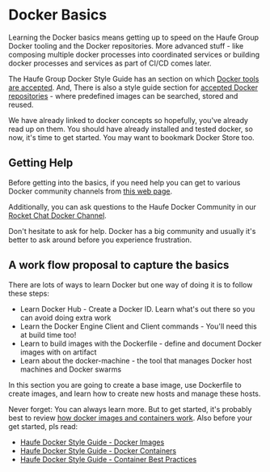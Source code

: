 # Docker Basics

Learning the Docker basics means getting up to speed on the Haufe Group Docker tooling and the Docker repositories. More advanced stuff - like composing multiple docker processes into coordinated services or building docker processes and services as part of CI/CD comes later.

The Haufe Group Docker Style Guide has an section on which [Docker tools are accepted](/HaufeDockerToolset.md). And, There is also a style guide section for [accepted Docker repositories](https://github.com/Haufe-Lexware/docker-style-guide/blob/master/Dockerfile.md#use-only-well-maintained-images-from-a-trusted-registry) - where predefined images can be searched, stored and reused.

We have already linked to docker concepts so hopefully, you've already read up on them. You should have already installed and tested docker, so now, it's time to get started. You may want to bookmark Docker Store too.

## Getting Help

Before getting into the basics, if you need help you can get to various Docker community channels from [this web page](https://docs.docker.com/opensource/get-help/).

Additionally, you can ask questions to the Haufe Docker Community in our [Rocket Chat Docker Channel](https://chat.haufe.com/channel/docker).

Don't hesitate to ask for help. Docker has a big community and usually it's better to ask around before you experience frustration.

## A work flow proposal to capture the basics

There are lots of ways to learn Docker but one way of doing it is to follow these steps:

* Learn Docker Hub - Create a Docker ID. Learn what's out there so you can avoid doing extra work
* Learn the Docker Engine Client and Client commands - You'll need this at build time too!
* Learn to build images with the Dockerfile - define and document Docker images with on artifact
* Learn about the docker-machine - the tool that manages Docker host machines and Docker swarms

In this section you are going to create a base image, use Dockerfile to create images, and learn how to create new hosts and manage these hosts.

Never forget: You can always learn more. But to get started, it's probably best to review [how docker images and containers work](https://docs.docker.com/engine/getstarted/step_two/). Also before your get started, pls read:

* [Haufe Docker Style Guide - Docker Images](https://github.com/Haufe-Lexware/docker-style-guide/blob/master/DockerImage.md)
* [Haufe Docker Style Guide - Docker Containers](https://github.com/Haufe-Lexware/docker-style-guide/blob/master/DockerContainer.md)
* [Haufe Docker Style Guide - Container Best Practices](https://github.com/Haufe-Lexware/docker-style-guide/blob/master/BestPracticesContainer.md)



